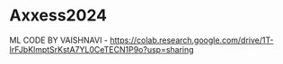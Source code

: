 # Axxess2024

ML CODE BY VAISHNAVI - https://colab.research.google.com/drive/1T-IrFJbKlmptSrKstA7YL0CeTECN1P9o?usp=sharing 
